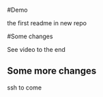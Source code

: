#Demo

the first readme in new repo

#Some changes

See video to the end

## Some more changes

ssh to come
